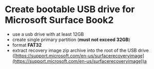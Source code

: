 # Create bootable USB drive for Microsoft Surface Book2

- use a usb drive with at least 12GB
- create single primary partition (**must not exceed 32GB**)
 - format **FAT32**
 - extract recovery image zip archive into the root of the USB drive ([https://support.microsoft.com/en-us/surfacerecoveryimage](https://support.microsoft.com/en-us/surfacerecoveryimage))a
